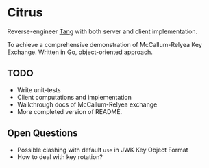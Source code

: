 # Citrus

Reverse-engineer [Tang](https://github.com/latchset/tang) with both server and client implementation.

To achieve a comprehensive demonstration of McCallum-Relyea Key Exchange. Written in Go, object-oriented approach.

## TODO
- Write unit-tests
- Client computations and implementation
- Walkthrough docs of McCallum-Relyea exchange
- More completed version of README.

## Open Questions
- Possible clashing with default `use` in JWK Key Object Format
- How to deal with key rotation?
